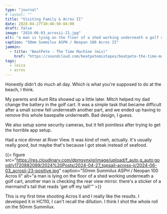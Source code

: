 ```yaml
---
type: "journal"
# layout: ""
title: "Visiting Family & Acros II"
date: 2024-04-27T10:48:50-04:00
draft: false
image: "2024-06-03_acrosii-21.jpg"
alt: "a man is lying on the floor of a shed working underneath a golf cart"
caption: "50mm Summilux ASPH / Neopan 100 Acros II"
jammin:
  - title: "BeatPete - The Time Machine (mix)"
    href: "https://soundcloud.com/beatpetemixtapes/beatpete-the-time-machine"
tags:
  - leica
  - acros
---
```


Honestly didn't do much all day. Which is what you're supposed to do at the beach, I think.

My parents and Aunt Rita showed up a little later. Mitch helped my dad change the battery in the golf cart. It was a simple task that became difficult after a small screw fell underneath another part, and we ended up having to remove this whole basepalte underneath. Bad design, I guess.

We also setup some security cameras, but it felt pointless after trying to get the horrible app setup.

Had a nice dinner at River View. It was kind of meh, actually. It's usually really good, but maybe that's because I got steak instead of seafood.

{{< figure src="https://res.cloudinary.com/dpmsynxig/image/upload/f_auto,q_auto:good/v1720882089/2024%20Posts/2024-04-27_topsail-across-ii/2024-06-03_acrosii-23-positive.jpg" caption="50mm Summilux ASPH / Neopan 100 Acros II" alt="a man is lying on the floor of a shed working underneath a golf cart, another man is checking the rear view mirror. there's a sticker of a mermaind's tail that reads 'get off my tail!'" >}}

This is my first time shooting Acros II and I really like the results. I developed it in HC110, I can't recall the dillution. I think I shot the whole roll on the 50mm Summilux.
